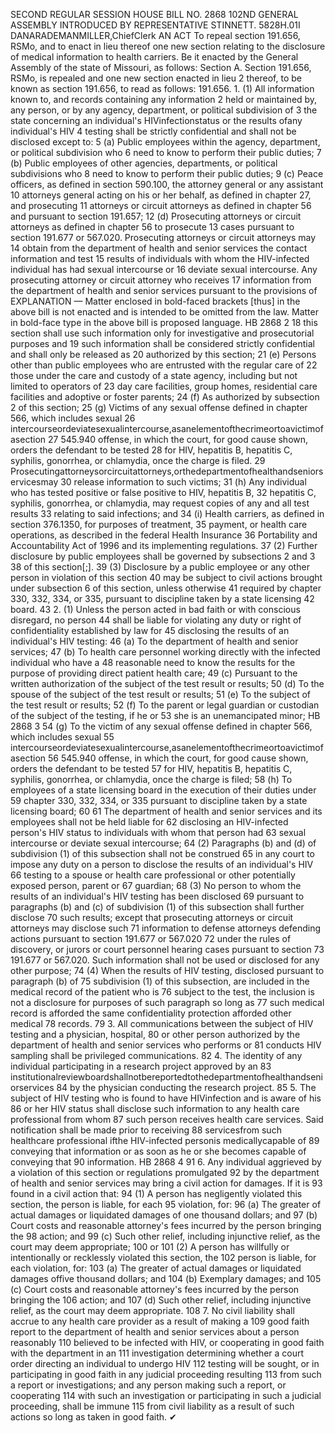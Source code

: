 SECOND REGULAR SESSION
HOUSE BILL NO. 2868
102ND GENERAL ASSEMBLY
INTRODUCED BY REPRESENTATIVE STINNETT.
5828H.01I DANARADEMANMILLER,ChiefClerk
AN ACT
To repeal section 191.656, RSMo, and to enact in lieu thereof one new section relating to the
disclosure of medical information to health carriers.
Be it enacted by the General Assembly of the state of Missouri, as follows:
Section A. Section 191.656, RSMo, is repealed and one new section enacted in lieu
2 thereof, to be known as section 191.656, to read as follows:
191.656. 1. (1) All information known to, and records containing any information
2 held or maintained by, any person, or by any agency, department, or political subdivision of
3 the state concerning an individual's HIVinfectionstatus or the results ofany individual's HIV
4 testing shall be strictly confidential and shall not be disclosed except to:
5 (a) Public employees within the agency, department, or political subdivision who
6 need to know to perform their public duties;
7 (b) Public employees of other agencies, departments, or political subdivisions who
8 need to know to perform their public duties;
9 (c) Peace officers, as defined in section 590.100, the attorney general or any assistant
10 attorneys general acting on his or her behalf, as defined in chapter 27, and prosecuting
11 attorneys or circuit attorneys as defined in chapter 56 and pursuant to section 191.657;
12 (d) Prosecuting attorneys or circuit attorneys as defined in chapter 56 to prosecute
13 cases pursuant to section 191.677 or 567.020. Prosecuting attorneys or circuit attorneys may
14 obtain from the department of health and senior services the contact information and test
15 results of individuals with whom the HIV-infected individual has had sexual intercourse or
16 deviate sexual intercourse. Any prosecuting attorney or circuit attorney who receives
17 information from the department of health and senior services pursuant to the provisions of
EXPLANATION — Matter enclosed in bold-faced brackets [thus] in the above bill is not enacted and is
intended to be omitted from the law. Matter in bold-face type in the above bill is proposed language.
HB 2868 2
18 this section shall use such information only for investigative and prosecutorial purposes and
19 such information shall be considered strictly confidential and shall only be released as
20 authorized by this section;
21 (e) Persons other than public employees who are entrusted with the regular care of
22 those under the care and custody of a state agency, including but not limited to operators of
23 day care facilities, group homes, residential care facilities and adoptive or foster parents;
24 (f) As authorized by subsection 2 of this section;
25 (g) Victims of any sexual offense defined in chapter 566, which includes sexual
26 intercourseordeviatesexualintercourse,asanelementofthecrimeortoavictimofasection
27 545.940 offense, in which the court, for good cause shown, orders the defendant to be tested
28 for HIV, hepatitis B, hepatitis C, syphilis, gonorrhea, or chlamydia, once the charge is filed.
29 Prosecutingattorneysorcircuitattorneys,orthedepartmentofhealthandseniorservicesmay
30 release information to such victims;
31 (h) Any individual who has tested positive or false positive to HIV, hepatitis B,
32 hepatitis C, syphilis, gonorrhea, or chlamydia, may request copies of any and all test results
33 relating to said infections; and
34 (i) Health carriers, as defined in section 376.1350, for purposes of treatment,
35 payment, or health care operations, as described in the federal Health Insurance
36 Portability and Accountability Act of 1996 and its implementing regulations.
37 (2) Further disclosure by public employees shall be governed by subsections 2 and 3
38 of this section[;].
39 (3) Disclosure by a public employee or any other person in violation of this section
40 may be subject to civil actions brought under subsection 6 of this section, unless otherwise
41 required by chapter 330, 332, 334, or 335, pursuant to discipline taken by a state licensing
42 board.
43 2. (1) Unless the person acted in bad faith or with conscious disregard, no person
44 shall be liable for violating any duty or right of confidentiality established by law for
45 disclosing the results of an individual's HIV testing:
46 (a) To the department of health and senior services;
47 (b) To health care personnel working directly with the infected individual who have a
48 reasonable need to know the results for the purpose of providing direct patient health care;
49 (c) Pursuant to the written authorization of the subject of the test result or results;
50 (d) To the spouse of the subject of the test result or results;
51 (e) To the subject of the test result or results;
52 (f) To the parent or legal guardian or custodian of the subject of the testing, if he or
53 she is an unemancipated minor;
HB 2868 3
54 (g) To the victim of any sexual offense defined in chapter 566, which includes sexual
55 intercourseordeviatesexualintercourse,asanelementofthecrimeortoavictimofasection
56 545.940 offense, in which the court, for good cause shown, orders the defendant to be tested
57 for HIV, hepatitis B, hepatitis C, syphilis, gonorrhea, or chlamydia, once the charge is filed;
58 (h) To employees of a state licensing board in the execution of their duties under
59 chapter 330, 332, 334, or 335 pursuant to discipline taken by a state licensing board;
60
61 The department of health and senior services and its employees shall not be held liable for
62 disclosing an HIV-infected person's HIV status to individuals with whom that person had
63 sexual intercourse or deviate sexual intercourse;
64 (2) Paragraphs (b) and (d) of subdivision (1) of this subsection shall not be construed
65 in any court to impose any duty on a person to disclose the results of an individual's HIV
66 testing to a spouse or health care professional or other potentially exposed person, parent or
67 guardian;
68 (3) No person to whom the results of an individual's HIV testing has been disclosed
69 pursuant to paragraphs (b) and (c) of subdivision (1) of this subsection shall further disclose
70 such results; except that prosecuting attorneys or circuit attorneys may disclose such
71 information to defense attorneys defending actions pursuant to section 191.677 or 567.020
72 under the rules of discovery, or jurors or court personnel hearing cases pursuant to section
73 191.677 or 567.020. Such information shall not be used or disclosed for any other purpose;
74 (4) When the results of HIV testing, disclosed pursuant to paragraph (b) of
75 subdivision (1) of this subsection, are included in the medical record of the patient who is
76 subject to the test, the inclusion is not a disclosure for purposes of such paragraph so long as
77 such medical record is afforded the same confidentiality protection afforded other medical
78 records.
79 3. All communications between the subject of HIV testing and a physician, hospital,
80 or other person authorized by the department of health and senior services who performs or
81 conducts HIV sampling shall be privileged communications.
82 4. The identity of any individual participating in a research project approved by an
83 institutionalreviewboardshallnotbereportedtothedepartmentofhealthandseniorservices
84 by the physician conducting the research project.
85 5. The subject of HIV testing who is found to have HIVinfection and is aware of his
86 or her HIV status shall disclose such information to any health care professional from whom
87 such person receives health care services. Said notification shall be made prior to receiving
88 servicesfrom such healthcare professional ifthe HIV-infected personis medicallycapable of
89 conveying that information or as soon as he or she becomes capable of conveying that
90 information.
HB 2868 4
91 6. Any individual aggrieved by a violation of this section or regulations promulgated
92 by the department of health and senior services may bring a civil action for damages. If it is
93 found in a civil action that:
94 (1) A person has negligently violated this section, the person is liable, for each
95 violation, for:
96 (a) The greater of actual damages or liquidated damages of one thousand dollars; and
97 (b) Court costs and reasonable attorney's fees incurred by the person bringing the
98 action; and
99 (c) Such other relief, including injunctive relief, as the court may deem appropriate;
100 or
101 (2) A person has willfully or intentionally or recklessly violated this section, the
102 person is liable, for each violation, for:
103 (a) The greater of actual damages or liquidated damages offive thousand dollars; and
104 (b) Exemplary damages; and
105 (c) Court costs and reasonable attorney's fees incurred by the person bringing the
106 action; and
107 (d) Such other relief, including injunctive relief, as the court may deem appropriate.
108 7. No civil liability shall accrue to any health care provider as a result of making a
109 good faith report to the department of health and senior services about a person reasonably
110 believed to be infected with HIV, or cooperating in good faith with the department in an
111 investigation determining whether a court order directing an individual to undergo HIV
112 testing will be sought, or in participating in good faith in any judicial proceeding resulting
113 from such a report or investigations; and any person making such a report, or cooperating
114 with such an investigation or participating in such a judicial proceeding, shall be immune
115 from civil liability as a result of such actions so long as taken in good faith.
✔